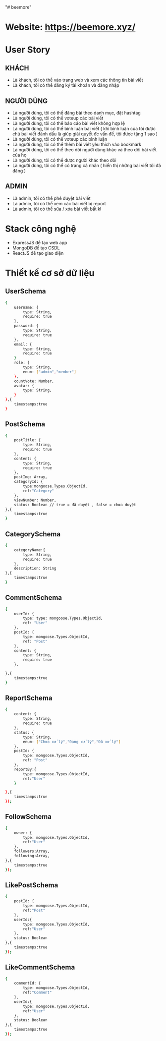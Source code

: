"# beemore" 
# Website: https://beemore.xyz/

# User Story
## KHÁCH
- Là khách, tôi có thể vào trang web và xem các thông tin bài viết
- Là khách, tôi có thể đăng ký tài khoản và đăng nhập

## NGƯỜI DÙNG
- Là người dùng, tôi có thể đăng bài theo danh mục, đặt hashtag
- Là người dùng, tôi có thể voteup các bài viết
- Là người dùng, tôi có thể báo cáo bài viết không hợp lệ
- Là người dùng, tôi có thể bình luận bài viết ( khi bình luận của tôi được chủ bài viết đánh dấu là giúp giải quyết đc vấn đề, tôi được tặng 1 sao )
- Là người dùng, tôi có thể voteup các bình luận
- Là người dùng, tôi có thể thêm bài viết yêu thích vào bookmark
- Là người dùng, tôi có thể theo dõi người dùng khác và theo dõi bài viết của họ
- Là người dùng, tôi có thể được người khác theo dõi
- Là người dùng, tôi có thể có trang cá nhân ( hiển thị những bài viết tôi đã đăng )

## ADMIN
- Là admin, tôi có thể phê duyệt bài viết
- Là admin, tôi có thể xem các bài viết bị report
- Là admin, tôi có thể sửa / xóa bài viết bất kì

# Stack công nghệ
- ExpressJS để tạo web app
- MongoDB để tạo CSDL
- ReactJS để tạo giao diện

# Thiết kế cơ sở dữ liệu
## UserSchema
```sh
{
    username: {
        type: String,
        require: true
    },
    password: {
        type: String,
        require: true
    },
    email: {
        type: String,
        require: true
    }
    role: {
        type: String,
        enum: ["admin","member"]
    },
    countVote: Number,
    avatar: {
        type: String,
    }
},{
    timestamps:true
}
```

## PostSchema
```sh
{
    postTitle: {
        type: String,
        require: true
    },
    content: {
        type: String,
        require: true
    },
    postImg: Array,
    categoryId: {
        type:mongoose.Types.ObjectId,
        ref:"Category"
    },
    viewNumber: Number,
    status: Boolean // true = đã duyệt , false = chưa duyệt
},{
    timestamps:true
}
```

## CategorySchema
```sh
{
    categoryName:{
        type: String,
        require: true
    },
    description: String
},{
    timestamps:true
}
```
## CommentSchema
```sh
{
    userId: {
        type: type: mongoose.Types.ObjectId,
        ref: "User"
    },
    postId: {
        type: mongoose.Types.ObjectId,
        ref: "Post"
    },
    content: {
        type: String,
        require: true
    },

},{
    timestamps:true
}
```
## ReportSchema
```sh
{
    content: {
        type: String,
        require: true
    },
    status: {
        type: String,
        enum: ["Chưa xử lý","Đang xử lý","Đã xử lý"]
    },
    postId: {
        type: mongoose.Types.ObjectId,
        ref: "Post"
    },
    reportBy:{
        type: mongoose.Types.ObjectId,
        ref:"User"
    }

},{
    timestamps:true
});
```

## FollowSchema
```sh
{
    owner: {
        type: mongoose.Types.ObjectId,
        ref:"User"
    },
    followers:Array,
    following:Array,
},{
    timestamps:true
});
```

## LikePostSchema
```sh
{
    postId: {
        type: mongoose.Types.ObjectId,
        ref:"Post"
    },
    userId:{
        type: mongoose.Types.ObjectId,
        ref:"User"
    },
    status: Boolean
},{
    timestamps:true
});
```

## LikeCommentSchema
```sh
{
    commentId: {
        type: mongoose.Types.ObjectId,
        ref:"Comment"
    },
    userId:{
        type: mongoose.Types.ObjectId,
        ref:"User"
    },
    status: Boolean
},{
    timestamps:true
});
```
